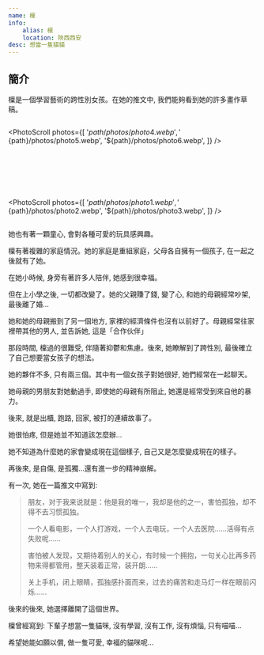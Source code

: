 ```yaml
---
name: 檁
info:
    alias: 檁
    location: 陝西西安
desc: 想當一隻貓貓
---
```


## 簡介

檁是一個學習藝術的跨性別女孩。在她的推文中, 我們能夠看到她的許多畫作草稿。

<div style="display: flex; margin: auto; gap: 80px; flex-direction: row; justify-self: center; justify-content: center; justify-items: center; flex-wrap: wrap">

<PhotoScroll photos={[
    '${path}/photos/photo4.webp',
    '${path}/photos/photo5.webp',
    '${path}/photos/photo6.webp',
]} />

<PhotoScroll photos={[
    '${path}/photos/photo1.webp',
    '${path}/photos/photo2.webp',
    '${path}/photos/photo3.webp',
]} />

</div>

她也有著一顆童心, 會對各種可愛的玩具感興趣。

檁有著複雜的家庭情況。她的家庭是重組家庭，父母各自擁有一個孩子, 在一起之後就有了她。

在她小時候, 身旁有著許多人陪伴, 她感到很幸福。

但在上小學之後, 一切都改變了。她的父親賺了錢, 變了心, 和她的母親經常吵架, 最後離了婚...  

她和她的母親搬到了另一個地方, 家裡的經濟條件也沒有以前好了。母親經常往家裡帶其他的男人, 並告訴她, 這是「合作伙伴」  

那段時間, 檁過的很難受, 伴隨著抑鬱和焦慮。後來, 她瞭解到了跨性別, 最後確立了自己想要當女孩子的想法。 

她的夥伴不多, 只有兩三個。其中有一個女孩子對她很好, 她們經常在一起聊天。

她母親的男朋友對她動過手, 即使她的母親有所阻止, 她還是經常受到來自他的暴力。 

後來, 就是出櫃, 跑路, 回家, 被打的連續故事了。

她很怕疼, 但是她並不知道該怎麼辦...  

她不知道為什麼她的家會變成現在這個樣子, 自己又是怎麼變成現在的樣子。

再後來, 是自傷, 是孤獨...還有進一步的精神崩解。 

有一次, 她在一篇推文中寫到:

> 朋友，对于我来说就是：他是我的唯一，我却是他的之一，害怕孤独，却不得不去习惯孤独。
>
> 一个人看电影，一个人打游戏，一个人去电玩，一个人去医院……活得有点失败呢……
>
> 害怕被人发现，又期待着别人的关心，有时候一个拥抱，一句关心比再多药物来得都管用，整天装着正常，装开朗……
>
> 关上手机，闭上眼睛，孤独感扑面而来，过去的痛苦和走马灯一样在眼前闪烁……

後來的後來, 她選擇離開了這個世界。

檁曾經寫到: 下輩子想當一隻貓咪, 沒有學習, 沒有工作, 沒有煩惱, 只有喵喵...  

希望她能如願以償, 做一隻可愛, 幸福的貓咪呢...
